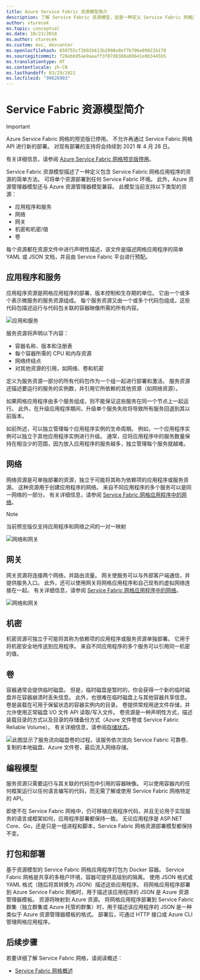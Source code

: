 ```yaml
---
title: Azure Service Fabric 资源模型简介
description: 了解 Service Fabric 资源模型，这是一种定义 Service Fabric 网格应用程序的简化方法。
author: vturecek
ms.topic: conceptual
ms.date: 10/23/2018
ms.author: vturecek
ms.custom: mvc, devcenter
ms.openlocfilehash: 650755cf2692b613b2998e8ef7b706e09022b178
ms.sourcegitcommit: f28ebb95ae9aaaff3f87d8388a09b41e0b3445b5
ms.translationtype: HT
ms.contentlocale: zh-CN
ms.lasthandoff: 03/29/2021
ms.locfileid: "99626903"
---
```

# <a name="introduction-to-service-fabric-resource-model"></a>Service Fabric 资源模型简介

> [!IMPORTANT]
> Azure Service Fabric 网格的预览版已停用。 不允许再通过 Service Fabric 网格 API 进行新的部署。 对现有部署的支持将会持续到 2021 年 4 月 28 日。
> 
> 有关详细信息，请参阅 [Azure Service Fabric 网格预览版停用](https://azure.microsoft.com/updates/azure-service-fabric-mesh-preview-retirement/)。

Service Fabric 资源模型描述了一种定义包含 Service Fabric 网格应用程序的资源的简单方法。 可将单个资源部署到任何 Service Fabric 环境。  此外，Azure 资源管理器模型还与 Azure 资源管理器模型兼容。 此模型当前支持以下类型的资源：

- 应用程序和服务
- 网络
- 网关
- 机密和机密/值
- 卷

每个资源都在资源文件中进行声明性描述，该文件是描述网格应用程序的简单 YAML 或 JSON 文档，并且由 Service Fabric 平台进行预配。

## <a name="applications-and-services"></a>应用程序和服务

应用程序资源是网格应用程序的部署、版本控制和生存期的单位。 它由一个或多个表示微服务的服务资源组成。 每个服务资源又由一个或多个代码包组成，这些代码包描述运行与代码包关联的容器映像所需的所有内容。

![应用和服务][Image1]

服务资源将声明以下内容：

- 容器名称、版本和注册表
- 每个容器所需的 CPU 和内存资源
- 网络终结点
- 对其他资源的引用，如网络、卷和机密 

定义为服务资源一部分的所有代码包作为一个组一起进行部署和激活。 服务资源还描述要运行的服务的实例数，并引用它所依赖的其他资源（如网络资源）。

如果网格应用程序由多个服务组成，则不能保证这些服务在同一个节点上一起运行。 此外，在升级应用程序期间，升级单个服务失败将导致所有服务回退到其以前版本。

如前所述，可以独立管理每个应用程序实例的生命周期。 例如，一个应用程序实例可以独立于其他应用程序实例进行升级。 通常，应将应用程序中的服务数量保持在相当少的范围，因为放入应用程序的服务越多，独立管理每个服务就越难。

## <a name="networks"></a>网络

网络资源是可单独部署的资源，独立于可能将其称为依赖项的应用程序或服务资源。 这种资源用于创建应用程序的网络。 来自不同应用程序的多个服务可以是同一网络的一部分。  有关详细信息，请参阅 [Service Fabric 网格应用程序中的网络](service-fabric-mesh-networks-and-gateways.md)。

> [!NOTE]
> 当前预览版仅支持应用程序和网络之间的一对一映射

![网络和网关][Image2]

## <a name="gateways"></a>网关
网关资源将连接两个网络，并路由流量。  网关使服务可以与外部客户端通信，并提供服务入口。  此外，还可以使用网关将网格应用程序和自己现有的虚拟网络连接在一起。 有关详细信息，请参阅 [Service Fabric 网格应用程序中的网络](service-fabric-mesh-networks-and-gateways.md)。

![网络和网关][Image2]

## <a name="secrets"></a>机密

机密资源可独立于可能将其称为依赖项的应用程序或服务资源单独部署。 它用于将机密安全地传送到应用程序。 来自不同应用程序的多个服务可以引用同一机密的值。

## <a name="volumes"></a>卷

容器通常会提供临时磁盘。 但是，临时磁盘是暂时的，你会获得一个新的临时磁盘并在容器崩溃时丢失信息。 此外，也很难在临时磁盘上与其他容器共享信息。 卷是装载在可用于保留状态的容器实例内的目录。 卷提供常规用途文件存储，并允许使用正常磁盘 I/O 文件 API 读取/写入文件。 卷资源是一种声明性方式，描述装载目录的方式以及目录的存储备份方式（Azure 文件卷或 Service Fabric Reliable Volume）。  有关详细信息，请参阅[存储状态](service-fabric-mesh-storing-state.md#volumes)。

![此图显示了服务流向磁盘卷的过程，该服务依次流向 Service Fabric 可靠卷、复制的本地磁盘、Azure 文件卷，最后流入网络存储。][Image3]

## <a name="programming-models"></a>编程模型
服务资源只需要运行与其关联的代码包中引用的容器映像。 可以使用容器内的任何框架运行以任何语言编写的代码，而无需了解或使用 Service Fabric 网格特定的 API。 

即使不在 Service Fabric 网格中，仍可移植应用程序代码，并且无论用于实现服务的语言或框架如何，应用程序部署都保持一致。 无论应用程序是 ASP.NET Core、Go，还是只是一组进程和脚本，Service Fabric 网格资源部署模型都保持不变。 

## <a name="packaging-and-deployment"></a>打包和部署

基于资源模型的 Service Fabric 网格应用程序打包为 Docker 容器。  Service Fabric 网格是共享的多租户环境，容器可提供高级别的隔离。  使用 JSON 格式或 YAML 格式（随后将其转换为 JSON）描述这些应用程序。 将网格应用程序部署到 Azure Service Fabric 网格时，用于描述该应用程序的 JSON 是 Azure 资源管理器模板。 资源将映射到 Azure 资源。  将网格应用程序部署到 Service Fabric 群集（独立群集或 Azure 托管的群集）时，用于描述该应用程序的 JSON 是一种类似于 Azure 资源管理器模板的格式。  部署后，可通过 HTTP 接口或 Azure CLI 管理网格应用程序。 


## <a name="next-steps"></a>后续步骤 
若要详细了解 Service Fabric 网格，请阅读概述：
- [Service Fabric 网格概述](service-fabric-mesh-overview.md)

[Image1]: media/service-fabric-mesh-service-fabric-resources/AppsAndServices.png
[Image2]: media/service-fabric-mesh-service-fabric-resources/NetworkAndGateway.png
[Image3]: media/service-fabric-mesh-service-fabric-resources/volumes.png
